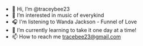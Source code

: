 - 👋 Hi, I’m @traceybee23
- 👀 I’m interested in music of everykind
- 🎧 I'm listening to Wanda Jackson - Funnel of Love
- 🌱 I’m currently learning to take it one day at a time!
- 📫 How to reach me tracebee23@gmail.com

<!---
traceybee23/traceybee23 is a ✨ special ✨ repository because its `README.md` (this file) appears on your GitHub profile.
You can click the Preview link to take a look at your changes.
--->
